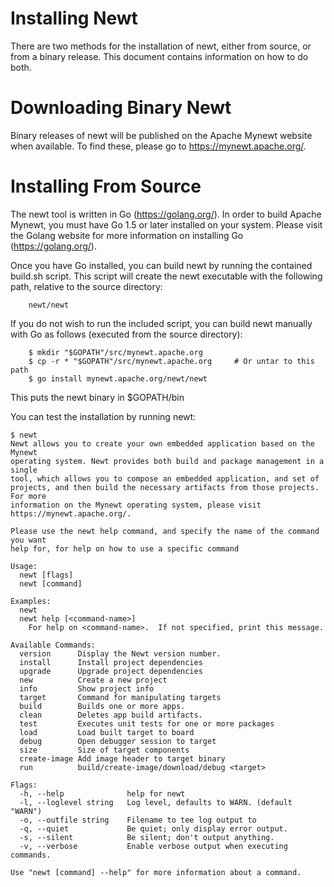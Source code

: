 # Installing Newt

There are two methods for the installation of newt, either from source, or
from a binary release.  This document contains information on how to do both.

# Downloading Binary Newt

Binary releases of newt will be published on the Apache Mynewt website
when available.  To find these, please go to https://mynewt.apache.org/.

# Installing From Source

The newt tool is written in Go (https://golang.org/).  In order to build Apache
Mynewt, you must have Go 1.5 or later installed on your system.  Please visit
the Golang website for more information on installing Go (https://golang.org/).

Once you have Go installed, you can build newt by running the contained
build.sh script.  This script will create the newt executable with the
following path, relative to the source directory:

```no-highlight
    newt/newt
```

If you do not wish to run the included script, you can build newt manually with Go as follows (executed from the source directory):

```no-highlight
    $ mkdir "$GOPATH"/src/mynewt.apache.org
    $ cp -r * "$GOPATH"/src/mynewt.apache.org     # Or untar to this path
    $ go install mynewt.apache.org/newt/newt
```

This puts the newt binary in $GOPATH/bin

You can test the installation by running newt:

```no-highlight
$ newt
Newt allows you to create your own embedded application based on the Mynewt
operating system. Newt provides both build and package management in a single
tool, which allows you to compose an embedded application, and set of
projects, and then build the necessary artifacts from those projects. For more
information on the Mynewt operating system, please visit
https://mynewt.apache.org/.

Please use the newt help command, and specify the name of the command you want
help for, for help on how to use a specific command

Usage:
  newt [flags]
  newt [command]

Examples:
  newt
  newt help [<command-name>]
    For help on <command-name>.  If not specified, print this message.

Available Commands:
  version      Display the Newt version number.
  install      Install project dependencies
  upgrade      Upgrade project dependencies
  new          Create a new project
  info         Show project info
  target       Command for manipulating targets
  build        Builds one or more apps.
  clean        Deletes app build artifacts.
  test         Executes unit tests for one or more packages
  load         Load built target to board
  debug        Open debugger session to target
  size         Size of target components
  create-image Add image header to target binary
  run          build/create-image/download/debug <target>

Flags:
  -h, --help              help for newt
  -l, --loglevel string   Log level, defaults to WARN. (default "WARN")
  -o, --outfile string    Filename to tee log output to
  -q, --quiet             Be quiet; only display error output.
  -s, --silent            Be silent; don't output anything.
  -v, --verbose           Enable verbose output when executing commands.

Use "newt [command] --help" for more information about a command.
```
